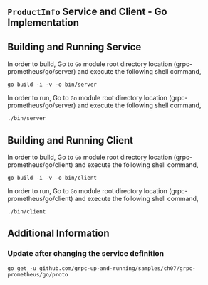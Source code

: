 ## ``ProductInfo`` Service and Client - Go Implementation

## Building and Running Service

In order to build, Go to ``Go`` module root directory location (grpc-prometheus/go/server) and execute the following
 shell command,
```
go build -i -v -o bin/server
```

In order to run, Go to ``Go`` module root directory location (grpc-prometheus/go/server) and execute the following
shell command,

```
./bin/server
```

## Building and Running Client   

In order to build, Go to ``Go`` module root directory location (grpc-prometheus/go/client) and execute the following
 shell command,
```
go build -i -v -o bin/client
```

In order to run, Go to ``Go`` module root directory location (grpc-prometheus/go/client) and execute the following
shell command,

```
./bin/client
```

## Additional Information

### Update after changing the service definition

```shell script 
go get -u github.com/grpc-up-and-running/samples/ch07/grpc-prometheus/go/proto
```